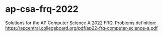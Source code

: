 # ap-csa-frq-2022
Solutions for the AP Computer Science A 2022 FRQ.
Problems definition: https://apcentral.collegeboard.org/pdf/ap22-frq-computer-science-a.pdf
